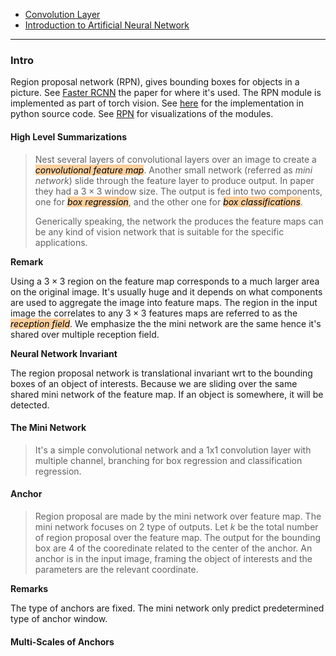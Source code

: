 - [Convolution Layer](Convolution%20Layer.md)
- [Introduction to Artificial Neural Network](Introduction%20to%20Artificial%20Neural%20Network.md)


---
### **Intro**

Region proposal network (RPN), gives bounding boxes for objects in a picture. 
See [Faster RCNN](10.48550/arXiv.1506.01497) the paper for where it's used. 
The RPN module is implemented as part of torch vision. 
See [here](https://github.com/pytorch/vision/blob/main/torchvision/models/detection/rpn.py) for the implementation in python source code. 
See [RPN](RPN.canvas) for visualizations of the modules. 

#### **High Level Summarizations**
> Nest several layers of convolutional layers over an image to create a *<mark style="background: #FFB86CA6;">convolutional feature map</mark>*. 
> Another small network (referred as *mini network*) slide through the feature layer to produce output. 
> In paper they had a $3\times 3$  window size. 
> The output is fed into two components, one for *<mark style="background: #FFB86CA6;">box regression</mark>*, and the other one for *<mark style="background: #FFB86CA6;">box classifications</mark>*. 
> 
> Generically speaking, the network the produces the feature maps can be any kind of vision network that is suitable for the specific applications. 

**Remark**

Using a $3\times 3$ region on the feature map corresponds to a much larger area on the original image. 
It's usually huge and it depends on what components are used to aggregate the image into feature maps. 
The region in the input image the correlates to any $3\times 3$ features maps are referred to as the *<mark style="background: #FFB86CA6;">reception field</mark>*. 
We emphasize the the mini network are the same hence it's shared over multiple reception field. 

**Neural Network Invariant**

The region proposal network is translational invariant wrt to the bounding boxes of an object of interests. 
Because we are sliding over the same shared mini network of the feature map. If an object is somewhere, it will be detected. 

#### **The Mini Network**
> It's a simple convolutional network and a 1x1 convolution layer with multiple channel, branching for box regression and classification regression. 

#### **Anchor**
> Region proposal are made by the mini network over feature map. 
> The mini network focuses on 2 type of outputs. 
> Let $k$ be the total number of region proposal over the feature map. 
> The output for the bounding box are 4 of the cooredinate related to the center of the anchor. 
> An anchor is in the input image, framing the object of interests and the parameters are the relevant coordinate. 

**Remarks**

The type of anchors are fixed. 
The mini network only predict predetermined type of anchor window. 

#### **Multi-Scales of Anchors**
> 

